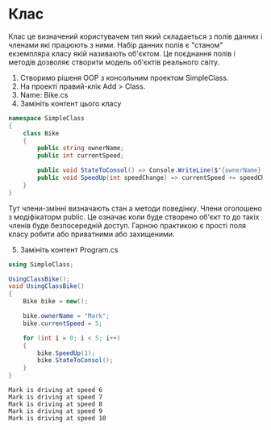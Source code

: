# Клас

Клас це визначений користувачем тип який складаеться з полів данних і членами які працюють з ними. Набір данних полів є "станом" екземпляра класу якій називають об'єктом. Це поєднання полів і методів дозволяє створити модель об'єктів реального світу.

1. Створимо рішеня OOP з консольним проектом SimpleClass.
2. На проекті правий-клік Add > Class.
3. Name: Bike.cs
4. Замініть контент цього класу
```cs
namespace SimpleClass
{
    class Bike
    {
        public string ownerName;
        public int currentSpeed;

        public void StateToConsol() => Console.WriteLine($"{ownerName} is driving at speed {currentSpeed}");
        public void SpeedUp(int speedChange) => currentSpeed += speedChange;
    }
}
```
Тут члени-змінні визначають стан а методи поведінку. Члени оголошено з модіфікаторм public. Це означає коли буде створено об'єкт то до такіх членів буде безпосередній доступ. Гарною практикою є прості поля класу робити або приватними або захищеними.  

5. Замініть контент Program.cs
```cs
using SimpleClass;

UsingClassBike();
void UsingClassBike()
{
    Bike bike = new();

    bike.ownerName = "Mark";
    bike.currentSpeed = 5;

    for (int i = 0; i < 5; i++)
    {
        bike.SpeedUp(1);
        bike.StateToConsol();
    }
}
```
```
Mark is driving at speed 6
Mark is driving at speed 7
Mark is driving at speed 8
Mark is driving at speed 9
Mark is driving at speed 10
```

